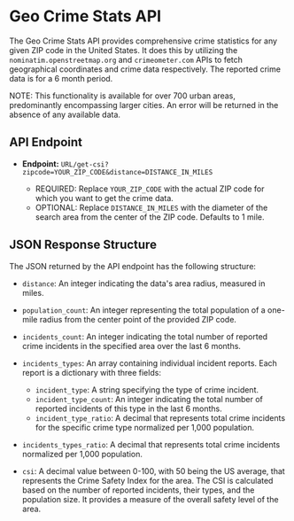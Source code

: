 # Geo Crime Stats API

The Geo Crime Stats API provides comprehensive crime statistics for any given ZIP code in the United States. It does this by utilizing the `nominatim.openstreetmap.org` and `crimeometer.com` APIs to fetch geographical coordinates and crime data respectively. The reported crime data is for a 6 month period.

NOTE: This functionality is available for over 700 urban areas, predominantly encompassing larger cities. An error will be returned in the absence of any available data.

## API Endpoint

- **Endpoint:** `URL/get-csi?zipcode=YOUR_ZIP_CODE&distance=DISTANCE_IN_MILES`

  - REQUIRED: Replace `YOUR_ZIP_CODE` with the actual ZIP code for which you want to get the crime data.
  - OPTIONAL: Replace `DISTANCE_IN_MILES` with the diameter of the search area from the center of the ZIP code. Defaults to 1 mile.

## JSON Response Structure
The JSON returned by the API endpoint has the following structure:

- `distance`: An integer indicating the data's area radius, measured in miles.
  
- `population_count`: An integer representing the total population of a one-mile radius from the center point of the provided ZIP code.

- `incidents_count`: An integer indicating the total number of reported crime incidents in the specified area over the last 6 months.

- `incidents_types`: An array containing individual incident reports. Each report is a dictionary with three fields:
  - `incident_type`: A string specifying the type of crime incident.
  - `incident_type_count`: An integer indicating the total number of reported incidents of this type in the last 6 months.
  - `incident_type_ratio`: A decimal that represents total crime incidents for the specific crime type normalized per 1,000 population.

- `incidents_types_ratio`: A decimal that represents total crime incidents normalized per 1,000 population.

- `csi`: A decimal value between 0-100, with 50 being the US average, that represents the Crime Safety Index for the area. The CSI is calculated based on the number of reported incidents, their types, and the population size. It provides a measure of the overall safety level of the area.
